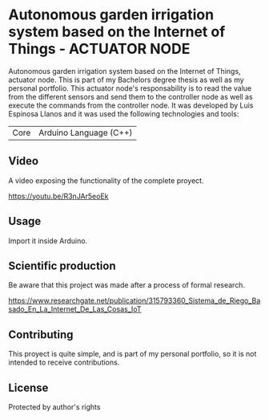 # Autonomous garden irrigation system based on the Internet of Things - ACTUATOR NODE
Autonomous garden irrigation system based on the Internet of Things, actuator node. This is part of my Bachelors degree thesis as well
as my personal portfolio. This actuator node's responsability is to read the value from the different sensors and send them to the 
controller node as well as execute the commands from the controller node. It was developed by Luis Espinosa Llanos and it was used 
the following technologies and tools: 

<table style="width:100%">
  <tr>
    <td>
  	Core	
    </td>
    <td>
  	Arduino Language (C++)
    </td>
  </tr>
</table>

## Video
A video exposing the functionality of the complete proyect.

https://youtu.be/R3nJAr5eoEk


## Usage
Import it inside Arduino.

## Scientific production
Be aware that this project was made after a process of formal research.

https://www.researchgate.net/publication/315793360_Sistema_de_Riego_Basado_En_La_Internet_De_Las_Cosas_IoT

## Contributing
This proyect is quite simple, and is part of my personal portfolio, so it is not intended to receive contributions.


## License
Protected by author's rights
